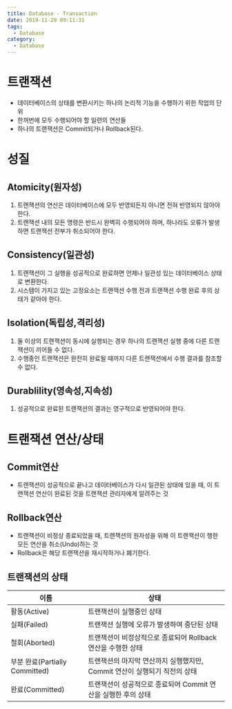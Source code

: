```yaml
---
title: Database - Transaction
date: 2019-11-29 09:11:31
tags:
  - Database
category:
  - Database
---
```


# 트랜잭션

- 데이터베이스의 상태를 변환시키는 하나의 논리적 기능을 수행하기 위한 작업의 단위
- 한꺼번에 모두 수행되어야 할 일련의 연산들
- 하나의 트랜잭션은 Commit되거나 Rollback된다.

# 성질

## Atomicity(원자성)

1. 트랜잭션의 연산은 데이터베이스에 모두 반영되든지 아니면 전혀 반영되지 않아야 한다.
2. 트랜잭션 내의 모든 명령은 반드시 완벽히 수행되어야 하며, 하나라도 오류가 발생하면 트랜잭션 전부가 취소되어야 한다.

## Consistency(일관성)

1. 트랜잭션이 그 실행을 성공적으로 완료하면 언제나 일관성 있는 데이터베이스 상태로 변환한다.
2. 시스템이 가지고 있는 고정요소는 트랜잭션 수행 전과 트랜잭션 수행 완료 후의 상태가 같아야 한다.

## Isolation(독립성,격리성)

1. 둘 이상의 트랜잭션이 동시에 실행되는 경우 하나의 트랜잭션 실행 중에 다른 트랜잭션이 끼어들 수 없다.
2. 수행중인 트랜잭션은 완전히 완료될 때까지 다른 트랜잭션에서 수행 결과를 참조할 수 없다.

## Durablility(영속성,지속성)

1. 성공적으로 완료된 트랜잭션의 결과는 영구적으로 반영되어야 한다.

# 트랜잭션 연산/상태

## Commit연산

- 트랜잭션이 성공적으로 끝나고 데이터베이스가 다시 일관된 상태에 있을 때,
  이 트랜잭션 연산이 완료된 것을 트랜잭션 관리자에게 알려주는 것

## Rollback연산

- 트랜잭션이 비정상 종료되었을 때, 트랜잭션의 원자성을 위해 이 트랜잭션이 행한 모든 연산을 취소(Undo)하는 것
- Rollback은 해당 트랜잭션을 재시작하거나 폐기한다.

## 트랜잭션의 상태

| 이름                           | 상태                                                                      |
| ------------------------------ | ------------------------------------------------------------------------- |
| 활동(Active)                   | 트랜잭션이 실행중인 상태                                                  |
| 실패(Failed)                   | 트랜잭션 실행에 오류가 발생하여 중단된 상태                               |
| 철회(Aborted)                  | 트랜잭션이 비정상적으로 종료되어 Rollback 연산을 수행한 상태              |
| 부분 완료(Partially Committed) | 트랜잭션의 마지막 연산까지 실행했지만, Commit 연산이 실행되기 직전의 상태 |
| 완료(Committed)                | 트랜잭션이 성공적으로 종료되어 Commit 연산을 실행한 후의 상태             |
